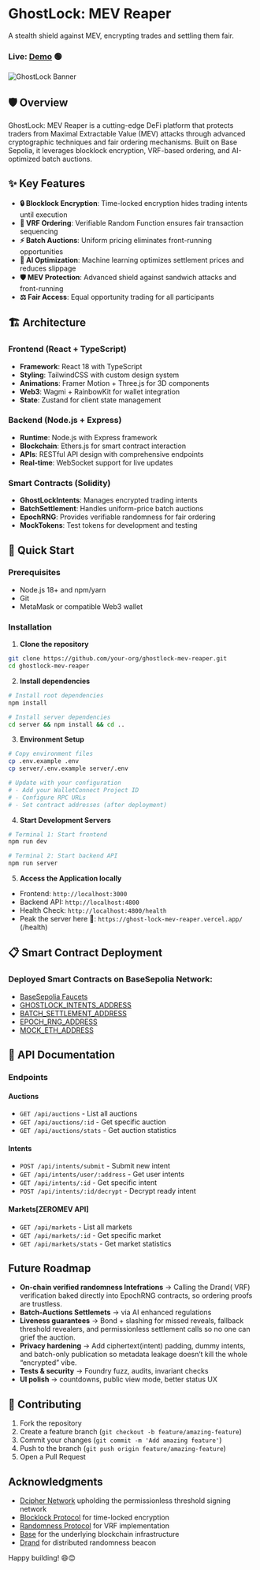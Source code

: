 # GhostLock: MEV Reaper

A stealth shield against MEV, encrypting trades and settling them fair.
### Live: [Demo](https://ghostlock.vercel.app/) 🟢

![GhostLock Banner](https://github.com/user-attachments/assets/8b445ad2-000e-404b-afeb-6e77991f677a)

## 🛡️ Overview

GhostLock: MEV Reaper is a cutting-edge DeFi platform that protects traders from Maximal Extractable Value (MEV) attacks through advanced cryptographic techniques and fair ordering mechanisms. Built on Base Sepolia, it leverages blocklock encryption, VRF-based ordering, and AI-optimized batch auctions.

## ✨ Key Features

- **🔒 Blocklock Encryption**: Time-locked encryption hides trading intents until execution
- **🎲 VRF Ordering**: Verifiable Random Function ensures fair transaction sequencing  
- **⚡ Batch Auctions**: Uniform pricing eliminates front-running opportunities
- **🤖 AI Optimization**: Machine learning optimizes settlement prices and reduces slippage
- **🛡️ MEV Protection**: Advanced shield against sandwich attacks and front-running
- **⚖️ Fair Access**: Equal opportunity trading for all participants

## 🏗️ Architecture

### Frontend (React + TypeScript)
- **Framework**: React 18 with TypeScript
- **Styling**: TailwindCSS with custom design system
- **Animations**: Framer Motion + Three.js for 3D components
- **Web3**: Wagmi + RainbowKit for wallet integration
- **State**: Zustand for client state management

### Backend (Node.js + Express)
- **Runtime**: Node.js with Express framework
- **Blockchain**: Ethers.js for smart contract interaction
- **APIs**: RESTful API design with comprehensive endpoints
- **Real-time**: WebSocket support for live updates

### Smart Contracts (Solidity)
- **GhostLockIntents**: Manages encrypted trading intents
- **BatchSettlement**: Handles uniform-price batch auctions
- **EpochRNG**: Provides verifiable randomness for fair ordering
- **MockTokens**: Test tokens for development and testing

## 🚀 Quick Start

### Prerequisites
- Node.js 18+ and npm/yarn
- Git
- MetaMask or compatible Web3 wallet

### Installation

1. **Clone the repository**
```bash
git clone https://github.com/your-org/ghostlock-mev-reaper.git
cd ghostlock-mev-reaper
```

2. **Install dependencies**
```bash
# Install root dependencies
npm install

# Install server dependencies
cd server && npm install && cd ..
```

3. **Environment Setup**
```bash
# Copy environment files
cp .env.example .env
cp server/.env.example server/.env

# Update with your configuration
# - Add your WalletConnect Project ID
# - Configure RPC URLs
# - Set contract addresses (after deployment)
```

4. **Start Development Servers**
```bash
# Terminal 1: Start frontend
npm run dev

# Terminal 2: Start backend API
npm run server
```

5. **Access the Application locally**
   
- Frontend: `http://localhost:3000`
- Backend API: `http://localhost:4800`
- Health Check: `http://localhost:4800/health`
- Peak the server here 👀: `https://ghost-lock-mev-reaper.vercel.app/` (/health)

## 📋 Smart Contract Deployment

### **Deployed Smart Contracts on BaseSepolia Network**:

- [BaseSepolia Faucets](https://www.alchemy.com/faucets/base-sepolia)
- [GHOSTLOCK_INTENTS_ADDRESS](https://sepolia.basescan.org/address/0xB049f2a5E2aeEa5950675EA89d0DA79E5749fB5C)
- [BATCH_SETTLEMENT_ADDRESS](https://sepolia.basescan.org/address/0x8aF0Ec5b9a22d02acdC0fb3ad75831fef3208706) 
- [EPOCH_RNG_ADDRESS](https://sepolia.basescan.org/address/0xA785F4B588013C9761b6B2Dff025e058C42cb798) 
- [MOCK_ETH_ADDRESS](https://sepolia.basescan.org/address/0xE8901D9f2f262f4F09E30344aA8470eCEbc64CBD) 

## 📖 API Documentation

### Endpoints

#### Auctions
- `GET /api/auctions` - List all auctions
- `GET /api/auctions/:id` - Get specific auction
- `GET /api/auctions/stats` - Get auction statistics

#### Intents  
- `POST /api/intents/submit` - Submit new intent
- `GET /api/intents/user/:address` - Get user intents
- `GET /api/intents/:id` - Get specific intent
- `POST /api/intents/:id/decrypt` - Decrypt ready intent

#### Markets[ZEROMEV API]
- `GET /api/markets` - List all markets
- `GET /api/markets/:id` - Get specific market
- `GET /api/markets/stats` - Get market statistics
  

## Future Roadmap

- **On-chain verified randomness Intefrations** → Calling the Drand( VRF) verification baked directly into EpochRNG contracts, so ordering proofs are trustless.
- **Batch-Auctions Settlemets** → via AI enhanced regulations
- **Liveness guarantees** → Bond + slashing for missed reveals, fallback threshold revealers, and permissionless settlement calls so no one can grief the auction.
- **Privacy hardening** → Add ciphertext(intent) padding, dummy intents, and batch-only publication so metadata leakage doesn’t kill the whole “encrypted” vibe.
- **Tests & security** → Foundry fuzz, audits, invariant checks
- **UI polish** → countdowns, public view mode, better status UX

## 🤝 Contributing

1. Fork the repository
2. Create a feature branch (`git checkout -b feature/amazing-feature`)
3. Commit your changes (`git commit -m 'Add amazing feature'`)
4. Push to the branch (`git push origin feature/amazing-feature`)
5. Open a Pull Request


<!--
## 🔗 Links

- **Documentation**: [docs.ghostlock.io](https://docs.ghostlock.io)
- **Website**: [ghostlock.io](https://ghostlock.io)
- **Twitter**: [@GhostLockDeFi](https://twitter.com/GhostLockDeFi)
- **Discord**: [Join our community](https://discord.gg/ghostlock)
-->

##  Acknowledgments

- [Dcipher Network](https://docs.dcipher.network/quickstart/blocklock/) upholding the permissionless threshold signing network
- [Blocklock Protocol](https://github.com/randa-mu/blocklock-solidity) for time-locked encryption
- [Randomness Protocol](https://github.com/randa-mu/randomness-solidity) for VRF implementation
- [Base](https://base.org) for the underlying blockchain infrastructure
- [Drand](https://drand.love) for distributed randomness beacon

Happy building! 😄😊
